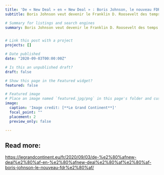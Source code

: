 ```yaml
---
title: 'De « New Deal » en « New Deal » : Boris Johnson, le nouveau FDR ?'
subtitle: Boris Johnson veut devenir le Franklin D. Roosevelt des temps modernes, promettant un nouveau « New Deal » pour relancer l'économie britannique au milieu de la récession économique causée par le COVID-19. Pourtant, il fait face à une réaction féroce de son parti et du public.

# Summary for listings and search engines
summary: Boris Johnson veut devenir le Franklin D. Roosevelt des temps modernes, promettant un nouveau « New Deal » pour relancer l'économie britannique au milieu de la récession économique causée par le COVID-19. Pourtant, il fait face à une réaction féroce de son parti et du public.


# Link this post with a project
projects: []

# Date published
date: "2020-09-03T00:00:00Z"

# Is this an unpublished draft?
draft: false

# Show this page in the Featured widget?
featured: false

# Featured image
# Place an image named `featured.jpg/png` in this page's folder and customize its options here.
image:
  caption: 'Image credit: [**Le Grand Continent**]'
  focal_point: ""
  placement: 2
  preview_only: false

---
```


## Read more:
https://legrandcontinent.eu/fr/2020/09/03/de-%e2%80%afnew-deal%e2%80%af-en-%e2%80%afnew-deal%e2%80%af%e2%80%af-boris-johnson-le-nouveau-fdr%e2%80%af/
